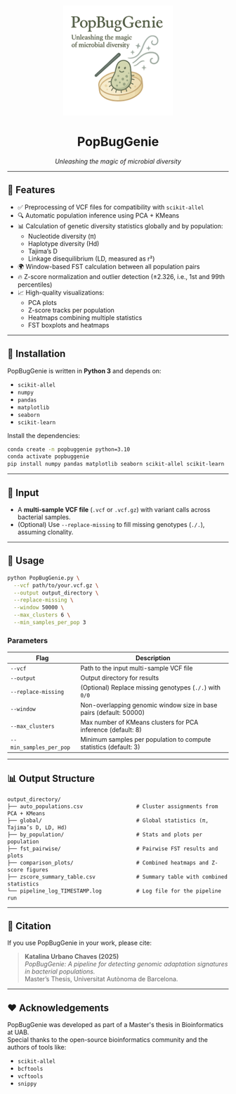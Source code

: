 <p align="center">
  <img src="assets/PopBugGenie.png" alt="PopBugGenie logo" width="250"/>
</p>
<h1 align="center">PopBugGenie</h1>
<p align="center"><em>Unleashing the magic of microbial diversity</em></p>

---

## 🚀 Features

- ✅ Preprocessing of VCF files for compatibility with `scikit-allel`
- 🔍 Automatic population inference using PCA + KMeans
- 📊 Calculation of genetic diversity statistics globally and by population:
  - Nucleotide diversity (π)
  - Haplotype diversity (Hd)
  - Tajima’s D
  - Linkage disequilibrium (LD, measured as r²)
- 🌍 Window-based FST calculation between all population pairs
- 🔥 Z-score normalization and outlier detection (±2.326, i.e., 1st and 99th percentiles)
- 📈 High-quality visualizations:
  - PCA plots
  - Z-score tracks per population
  - Heatmaps combining multiple statistics
  - FST boxplots and heatmaps

---

## 🧬 Installation

PopBugGenie is written in **Python 3** and depends on:

- `scikit-allel`
- `numpy`
- `pandas`
- `matplotlib`
- `seaborn`
- `scikit-learn`

Install the dependencies:

```bash
conda create -n popbuggenie python=3.10
conda activate popbuggenie
pip install numpy pandas matplotlib seaborn scikit-allel scikit-learn
```

---

## 📂 Input

- A **multi-sample VCF file** (`.vcf` or `.vcf.gz`) with variant calls across bacterial samples.
- (Optional) Use `--replace-missing` to fill missing genotypes (`./.`), assuming clonality.

---

## 🧪 Usage

```bash
python PopBugGenie.py \
  --vcf path/to/your.vcf.gz \
  --output output_directory \
  --replace-missing \
  --window 50000 \
  --max_clusters 6 \
  --min_samples_per_pop 3
```

### Parameters

| Flag                   | Description                                                                 |
|------------------------|-----------------------------------------------------------------------------|
| `--vcf`                | Path to the input multi-sample VCF file                                     |
| `--output`             | Output directory for results                                                |
| `--replace-missing`    | (Optional) Replace missing genotypes (`./.`) with `0/0`                     |
| `--window`             | Non-overlapping genomic window size in base pairs (default: 50000)                          |
| `--max_clusters`       | Max number of KMeans clusters for PCA inference (default: 8)                |
| `--min_samples_per_pop`| Minimum samples per population to compute statistics (default: 3)           |

---

## 📊 Output Structure

```
output_directory/
├── auto_populations.csv                 # Cluster assignments from PCA + KMeans
├── global/                              # Global statistics (π, Tajima’s D, LD, Hd)
├── by_population/                       # Stats and plots per population
├── fst_pairwise/                        # Pairwise FST results and plots
├── comparison_plots/                    # Combined heatmaps and Z-score figures
├── zscore_summary_table.csv             # Summary table with combined statistics
└── pipeline_log_TIMESTAMP.log           # Log file for the pipeline run
```

---

## 📖 Citation

If you use PopBugGenie in your work, please cite:

> **Katalina Urbano Chaves (2025)**  
> *PopBugGenie: A pipeline for detecting genomic adaptation signatures in bacterial populations.*  
> Master’s Thesis, Universitat Autònoma de Barcelona.

---

## ❤️ Acknowledgements

PopBugGenie was developed as part of a Master's thesis in Bioinformatics at UAB.  
Special thanks to the open-source bioinformatics community and the authors of tools like:

- `scikit-allel`
- `bcftools`
- `vcftools`
- `snippy`
